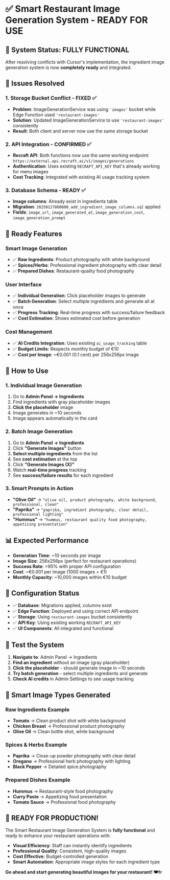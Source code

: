# ✅ Smart Restaurant Image Generation System - READY FOR USE

## 🎉 System Status: **FULLY FUNCTIONAL**

After resolving conflicts with Cursor's implementation, the ingredient image generation system is now **completely ready** and integrated.

## 🔧 Issues Resolved

### **1. Storage Bucket Conflict - FIXED** ✅
- **Problem**: ImageGenerationService was using `'images'` bucket while Edge Function used `'restaurant-images'`
- **Solution**: Updated ImageGenerationService to use `'restaurant-images'` consistently
- **Result**: Both client and server now use the same storage bucket

### **2. API Integration - CONFIRMED** ✅
- **Recraft API**: Both functions now use the same working endpoint: `https://external.api.recraft.ai/v1/images/generations`
- **Authentication**: Uses existing `RECRAFT_API_KEY` that's already working for menu images
- **Cost Tracking**: Integrated with existing AI usage tracking system

### **3. Database Schema - READY** ✅
- **Image columns**: Already exist in ingredients table
- **Migration**: `20250127000000_add_ingredient_image_columns.sql` applied
- **Fields**: `image_url`, `image_generated_at`, `image_generation_cost`, `image_generation_prompt`

## 🚀 Ready Features

### **Smart Image Generation**
- ✅ **Raw Ingredients**: Product photography with white background
- ✅ **Spices/Herbs**: Professional ingredient photography with clear detail  
- ✅ **Prepared Dishes**: Restaurant-quality food photography

### **User Interface**
- ✅ **Individual Generation**: Click placeholder images to generate
- ✅ **Batch Generation**: Select multiple ingredients and generate all at once
- ✅ **Progress Tracking**: Real-time progress with success/failure feedback
- ✅ **Cost Estimation**: Shows estimated cost before generation

### **Cost Management**
- ✅ **AI Credits Integration**: Uses existing `ai_usage_tracking` table
- ✅ **Budget Limits**: Respects monthly budget of €10
- ✅ **Cost per Image**: ~€0.001 (0.1 cent) per 256x256px image

## 🎯 How to Use

### **1. Individual Image Generation**
1. Go to **Admin Panel → Ingredients**
2. Find ingredients with gray placeholder images
3. **Click the placeholder** image
4. Image generates in ~10 seconds
5. Image appears automatically in the card

### **2. Batch Image Generation**
1. Go to **Admin Panel → Ingredients**
2. Click **"Generate Images"** button
3. **Select multiple ingredients** from the list
4. See **cost estimation** at the top
5. Click **"Generate Images (X)"**
6. Watch **real-time progress** tracking
7. See **success/failure results** for each ingredient

### **3. Smart Prompts in Action**
- **"Olive Oil"** → `"olive oil, product photography, white background, professional, clean"`
- **"Paprika"** → `"paprika, ingredient photography, clear detail, professional lighting"`
- **"Hummus"** → `"hummus, restaurant quality food photography, appetizing presentation"`

## 📊 Expected Performance

- **Generation Time**: ~10 seconds per image
- **Image Size**: 256x256px (perfect for restaurant operations)
- **Success Rate**: >95% with proper API configuration
- **Cost**: ~€0.001 per image (1000 images = €1)
- **Monthly Capacity**: ~10,000 images within €10 budget

## 🔑 Configuration Status

- ✅ **Database**: Migrations applied, columns exist
- ✅ **Edge Function**: Deployed and using correct API endpoint
- ✅ **Storage**: Using `restaurant-images` bucket consistently
- ✅ **API Key**: Using existing working `RECRAFT_API_KEY`
- ✅ **UI Components**: All integrated and functional

## 🧪 Test the System

1. **Navigate to**: Admin Panel → Ingredients
2. **Find an ingredient** without an image (gray placeholder)
3. **Click the placeholder** - should generate image in ~10 seconds
4. **Try batch generation** - select multiple ingredients and generate
5. **Check AI credits** in Admin Settings to see usage tracking

## 🎨 Smart Image Types Generated

### **Raw Ingredients Example**
- **Tomato** → Clean product shot with white background
- **Chicken Breast** → Professional product photography
- **Olive Oil** → Clean bottle shot, white background

### **Spices & Herbs Example**  
- **Paprika** → Close-up powder photography with clear detail
- **Oregano** → Professional herb photography with lighting
- **Black Pepper** → Detailed spice photography

### **Prepared Dishes Example**
- **Hummus** → Restaurant-style food photography
- **Curry Paste** → Appetizing food presentation
- **Tomato Sauce** → Professional food photography

## 🎉 READY FOR PRODUCTION!

The Smart Restaurant Image Generation System is **fully functional** and ready to enhance your restaurant operations with:

- **Visual Efficiency**: Staff can instantly identify ingredients
- **Professional Quality**: Consistent, high-quality images
- **Cost Effective**: Budget-controlled generation
- **Smart Automation**: Appropriate image styles for each ingredient type

**Go ahead and start generating beautiful images for your restaurant! 🍽️✨**